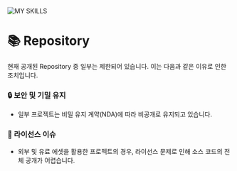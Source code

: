 ![MY SKILLS](https://github.com/user-attachments/assets/b8128046-6a88-4934-9063-aaaac3333588)

# 📚 Repository
현재 공개된 Repository 중 일부는 제한되어 있습니다. 이는 다음과 같은 이유로 인한 조치입니다.

### 🔒 보안 및 기밀 유지
+ 일부 프로젝트는 비밀 유지 계약(NDA)에 따라 비공개로 유지되고 있습니다.

### 🔗 라이선스 이슈
+ 외부 및 유료 에셋을 활용한 프로젝트의 경우, 라이선스 문제로 인해 소스 코드의 전체 공개가 어렵습니다.
